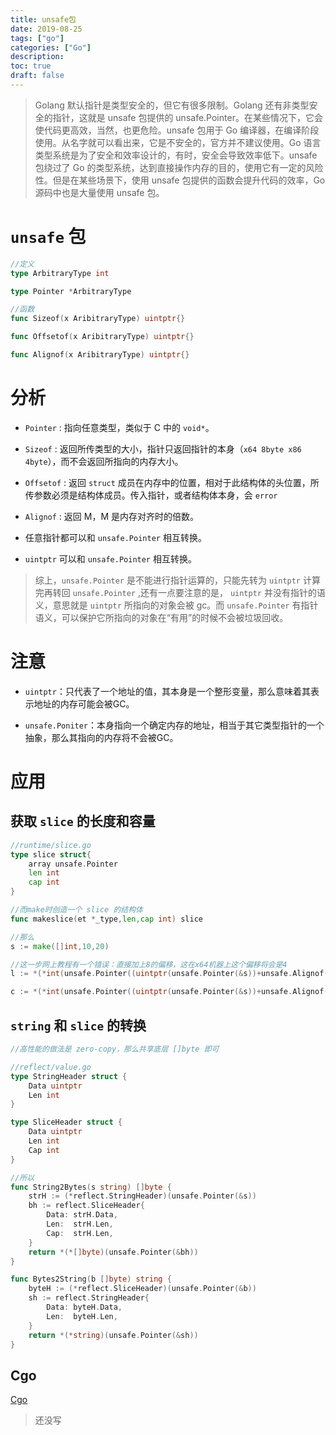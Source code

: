 ```yaml
---
title: unsafe包
date: 2019-08-25
tags: ["go"]
categories: ["Go"]
description: 
toc: true
draft: false
---
```


> Golang 默认指针是类型安全的，但它有很多限制。Golang 还有非类型安全的指针，这就是 unsafe 包提供的 unsafe.Pointer。在某些情况下，它会使代码更高效，当然，也更危险。unsafe 包用于 Go 编译器，在编译阶段使用。从名字就可以看出来，它是不安全的，官方并不建议使用。Go 语言类型系统是为了安全和效率设计的，有时，安全会导致效率低下。unsafe 包绕过了 Go 的类型系统，达到直接操作内存的目的，使用它有一定的风险性。但是在某些场景下，使用 unsafe 包提供的函数会提升代码的效率，Go 源码中也是大量使用 unsafe 包。

<!--more-->

# `unsafe` 包

```go
//定义
type ArbitraryType int

type Pointer *ArbitraryType 

//函数
func Sizeof(x AribitraryType) uintptr{}

func Offsetof(x AribitraryType) uintptr{}

func Alignof(x AribitraryType) uintptr{}
```

# 分析

+ `Pointer` : 指向任意类型，类似于 C 中的 `void*`。

+ `Sizeof` : 返回所传类型的大小，指针只返回指针的本身（`x64 8byte x86 4byte`），而不会返回所指向的内存大小。

+ `Offsetof` : 返回 `struct` 成员在内存中的位置，相对于此结构体的头位置，所传参数必须是结构体成员。传入指针，或者结构体本身，会 `error`

+ `Alignof` : 返回 M，M 是内存对齐时的倍数。

+ 任意指针都可以和 `unsafe.Pointer` 相互转换。

+ `uintptr` 可以和 `unsafe.Pointer` 相互转换。

> 综上，`unsafe.Pointer` 是不能进行指针运算的，只能先转为 `uintptr` 计算完再转回 `unsafe.Pointer` ,还有一点要注意的是，
`uintptr` 并没有指针的语义，意思就是 `uintptr` 所指向的对象会被 gc。而 `unsafe.Pointer` 有指针语义，可以保护它所指向的对象在“有用”的时候不会被垃圾回收。

# 注意

+ `uintptr`：只代表了一个地址的值，其本身是一个整形变量，那么意味着其表示地址的内存可能会被GC。

+ `unsafe.Poniter`：本身指向一个确定内存的地址，相当于其它类型指针的一个抽象，那么其指向的内存将不会被GC。

# 应用
 

## 获取 `slice` 的长度和容量

```go
//runtime/slice.go
type slice struct{
    array unsafe.Pointer
    len int
    cap int
}

//而make时创造一个 slice 的结构体
func makeslice(et *_type,len,cap int) slice

//那么
s := make([]int,10,20)

//这一步网上教程有一个错误：直接加上8的偏移，这在x64机器上这个偏移将会是4
l := *(*int(unsafe.Pointer((uintptr(unsafe.Pointer(&s))+unsafe.Alignof(s)))))

c := *(*int(unsafe.Pointer((uintptr(unsafe.Pointer(&s))+unsafe.Alignof(s)*2))))
```

## `string` 和 `slice` 的转换

```go
//高性能的做法是 zero-copy，那么共享底层 []byte 即可

//reflect/value.go
type StringHeader struct {
    Data uintptr
    Len int
}

type SliceHeader struct {
    Data uintptr
    Len int
    Cap int
}

//所以
func String2Bytes(s string) []byte {
	strH := (*reflect.StringHeader)(unsafe.Pointer(&s))
	bh := reflect.SliceHeader{
		Data: strH.Data,
		Len:  strH.Len,
		Cap:  strH.Len,
	}
	return *(*[]byte)(unsafe.Pointer(&bh))
}

func Bytes2String(b []byte) string {
	byteH := (*reflect.SliceHeader)(unsafe.Pointer(&b))
	sh := reflect.StringHeader{
		Data: byteH.Data,
		Len:  byteH.Len,
	}
	return *(*string)(unsafe.Pointer(&sh))
}
```

## Cgo

[Cgo](/post/Cgo)

> 还没写